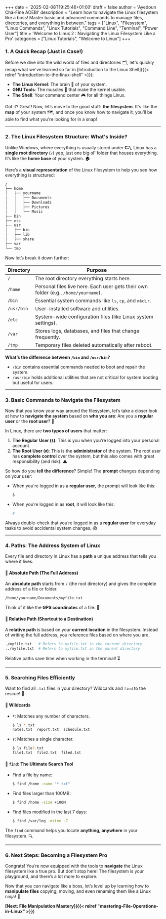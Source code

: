 +++
date = '2025-02-08T19:25:46+01:00'
draft = false
author = 'Ayedoun Châ-Fine ADEBI'
description = "Learn how to navigate the Linux filesystem like a boss! Master basic and advanced commands to manage files, directories, and everything in between."
tags = ["Linux", "Filesystem", "Linux Commands", "Linux Tutorials", "Command Line", "Terminal", "Power User"]
title = 'Welcome to Linux 2 : Navigating the Linux Filesystem Like a Pro'
categories = ["Linux Tutorials", "Welcome to Linux"]
+++

### **1. A Quick Recap (Just in Case!)**

Before we dive into the wild world of files and directories 🗂️, let's quickly recap what we've learned so far in [Introduction to the Linux Shell]({{< relref "introduction-to-the-linux-shell" >}}):

- **The Linux Kernel**: The brain 🧠 of your system.
- **GNU Tools**: The muscles 💪 that make the kernel usable.
- **The Shell**: Your command center 🎮 for all things Linux.

Got it? Great! Now, let’s move to the good stuff: **the filesystem**. It's like the **map** of your system 🗺️, and once you know how to navigate it, you’ll be able to find what you're looking for in a snap!

---

### **2. The Linux Filesystem Structure: What's Inside?**

Unlike Windows, where everything is usually stored under **C:\\**, Linux has a **single root directory** (`/`) yep, just one big ol' folder that houses everything. It’s like the **home base** of your system. 🏠

Here’s a **visual representation** of the Linux filesystem to help you see how everything is structured:

```bash
/
├── home
│   ├── yourname
│   │   ├── Documents
│   │   ├── Downloads
│   │   ├── Pictures
│   │   └── Music
├── bin
├── etc
├── usr
│   ├── bin
│   ├── lib
│   ├── share
├── var
└── tmp
```

Now let’s break it down further:

| Directory | Purpose |
|-----------|---------|
| `/` | The root directory everything starts here. |
| `/home` | Personal files live here. Each user gets their own folder (e.g., `/home/yourname`). |
| `/bin` | Essential system commands like `ls`, `cp`, and `mkdir`. |
| `/usr/bin` | User-installed software and utilities. |
| `/etc` | System-wide configuration files (like Linux system settings). |
| `/var` | Stores logs, databases, and files that change frequently. |
| `/tmp` | Temporary files deleted automatically after reboot. |

**What’s the difference between `/bin` and `/usr/bin`?**
- `/bin` contains essential commands needed to boot and repair the system.
- `/usr/bin` holds additional utilities that are not critical for system booting but useful for users.

---

### **3. Basic Commands to Navigate the Filesystem**

Now that you know your way around the filesystem, let’s take a closer look at how to **navigate the system** based on **who you are**: Are you a **regular user** or the **root user**? 🧐

In Linux, there are **two types of users** that matter:

1. **The Regular User (`$`)**: This is you when you’re logged into your personal account.
2. **The Root User (`#`)**: This is the **administrator** of the system. The root user has **complete control** over the system, but this also comes with great responsibility (and risk). ⚠️

So how do you **tell the difference**? Simple! The **prompt** changes depending on your user:

- When you're logged in as a **regular user**, the prompt will look like this:
    ```bash
    $
    ```
- When you’re logged in as **root**, it will look like this:
    ```bash
    #
    ```

Always double-check that you’re logged in as a **regular user** for everyday tasks to avoid accidental system changes. 😱

---

### **4. Paths: The Address System of Linux**

Every file and directory in Linux has a **path** a unique address that tells you where it lives.

#### **🔹 Absolute Path (The Full Address)**
An **absolute path** starts from `/` (the root directory) and gives the complete address of a file or folder.

```bash
/home/yourname/Documents/myfile.txt
```
Think of it like the **GPS coordinates** of a file. 📌

#### **🔹 Relative Path (Shortcut to a Destination)**
A **relative path** is based on your **current location** in the filesystem. Instead of writing the full address, you reference files based on where you are.

```bash
./myfile.txt   # Refers to myfile.txt in the current directory
../myfile.txt  # Refers to myfile.txt in the parent directory
```
Relative paths save time when working in the terminal! ⏳

---

### **5. Searching Files Efficiently**

Want to find all `.txt` files in your directory? Wildcards and `find` to the rescue! 🎨

#### **🔹 Wildcards**
- **`*`**: Matches any number of characters.
    ```bash
    $ ls *.txt
    notes.txt  report.txt  schedule.txt
    ```
- **`?`**: Matches a single character.
    ```bash
    $ ls file?.txt
    file1.txt  file2.txt  fileA.txt
    ```

#### **🔹 `find`: The Ultimate Search Tool**
- Find a file by name:
    ```bash
    $ find /home -name "*.txt"
    ```
- Find files larger than 100MB:
    ```bash
    $ find /home -size +100M  
    ```
- Find files modified in the last 7 days:
    ```bash
    $ find /var/log -mtime -7  
    ```

The `find` command helps you locate **anything, anywhere** in your filesystem. 🔍

---

### **6. Next Steps: Becoming a Filesystem Pro**

Congrats! You’re now equipped with the tools to **navigate** the Linux filesystem like a true pro. But don’t stop here! The filesystem is your playground, and there’s a lot more to explore.

Now that you can navigate like a boss, let’s level up by learning how to **manipulate files** copying, moving, and even renaming them like a Linux ninja! 🥷

**[Next: File Manipulation Mastery]({{< relref "mastering-File-Operations-in-Linux" >}})**


